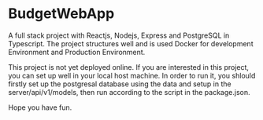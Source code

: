 # BudgetWebApp
A full stack project with Reactjs, Nodejs, Express and PostgreSQL in Typescript. The project structures well and is used Docker for development Environment and Production Environment.

This project is not yet deployed online. If you are interested in this project, you can set up well in your local host machine. In order to run it, you shlould firstly set up the postgresal database using the data and setup in the server/api/v1/models, then run according to the script in the package.json.

Hope you have fun.
